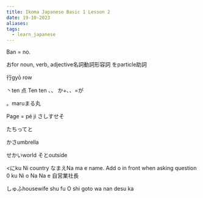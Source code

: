 ```yaml
---
title: Ikoma Japanese Basic 1 Lesson 2
date: 19-10-2023
aliases: 
tags:
  - learn_japanese
---
```

Ban = no.

おfor noun, verb, adjective名詞動詞形容詞
をparticle助詞

行gyō row

丶ten 点
Ten ten ､、
か+､、=が

。maruまる丸


Page = pé ji
さしすせそ

たちってと

かさumbrella


せかいworld
そとoutside

<にku Ni country
なまえNa ma e name.
Add o in front when asking question
0 ku Ni o Na Na e
自営業社長


しゅふhousewife shu fu 
O shi goto wa nan desu ka